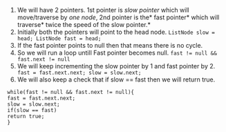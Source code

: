 1. We will have 2 pointers. 1st pointer is *slow pointer* which will move/traverse by *one node*, 2nd pointer is the* fast pointer* which will traverse* twice the speed of the slow pointer.*
2. Initially both the pointers will point to the head node.
`ListNode slow = head; ListNode fast = head;`
3. If the fast pointer points to null then that means there is no cycle.
4. So we will run a loop untill Fast pointer becomes null.
`fast != null && fast.next != null`
5. We will keep incrementing the slow pointer by 1 and fast pointer by 2.
` fast = fast.next.next; slow = slow.next;`
6. We will also keep a check that if slow == fast then we will return true.
```
while(fast != null && fast.next != null){
fast = fast.next.next;
slow = slow.next;
if(slow == fast)
return true;
}
```